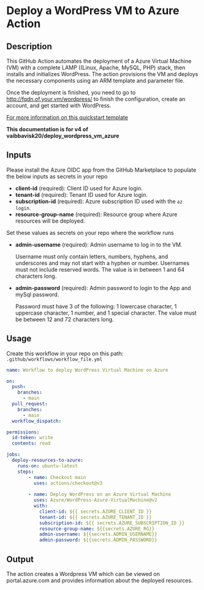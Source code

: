 # Deploy a WordPress VM to Azure Action

## Description

This GitHub Action automates the deployment of a Azure Virtual Machine (VM) with a complete LAMP ((Linux, Apache, MySQL, PHP) stack, then installs and initializes WordPress. The action provisions the VM and deploys the necessary components using an ARM template and parameter file.

Once the deployment is finished, you need to go to http://fqdn.of.your.vm/wordpress/ to finish the configuration, create an account, and get started with WordPress.

[For more information on this quickstart template](https://learn.microsoft.com/en-us/samples/azure/azure-quickstart-templates/wordpress-single-vm-ubuntu/)

**This documentation is for v4 of vaibbavisk20/deploy_wordpress_vm_azure**

## Inputs

Please install the Azure OIDC app from the GitHub Marketplace to populate the below inputs as secrets in your repo

- **client-id** (required): Client ID used for Azure login.
- **tenant-id** (required): Tenant ID used for Azure login.
- **subscription-id** (required): Azure subscription ID used with the `az login`.
- **resource-group-name** (required): Resource group where Azure resources will be deployed.

Set these values as secrets on your repo where the workflow runs

- **admin-username** (required): Admin username to log in to the VM.
  
  Username must only contain letters, numbers, hyphens, and underscores and may not start with a hyphen or number.
  Usernames must not include reserved words.
  The value is in between 1 and 64 characters long.
  
- **admin-password** (required): Admin password to login to the App and mySql password.

  Password must have 3 of the following: 1 lowercase character, 1 uppercase character, 1 number, and 1 special character.
  The value must be between 12 and 72 characters long.

## Usage

Create this workflow in your repo on this path: `.github/workflows/workflow_file.yml`

```yaml
name: Workflow to deploy WordPress Virtual Machine on Azure

on:
  push:
    branches:
      - main
  pull_request:
    branches:
      - main
  workflow_dispatch:

permissions:
  id-token: write
  contents: read

jobs:
  deploy-resources-to-azure:
    runs-on: ubuntu-latest
    steps:
        - name: Checkout main
          uses: actions/checkout@v3
          
        - name: Deploy WordPress on an Azure Virtual Machine
          uses: Azure/WordPress-Azure-VirtualMachine@v2
          with:
            client-id: ${{ secrets.AZURE_CLIENT_ID }}
            tenant-id: ${{ secrets.AZURE_TENANT_ID }}
            subscription-id: ${{ secrets.AZURE_SUBSCRIPTION_ID }}
            resource-group-name: ${{secrets.AZURE_RG}}
            admin-username: ${{secrets.ADMIN_USERNAME}}
            admin-password: ${{secrets.ADMIN_PASSWORD}}
```
## Output

The action creates a Wordpress VM which can be viewed on portal.azure.com and provides information about the deployed resources.




        

